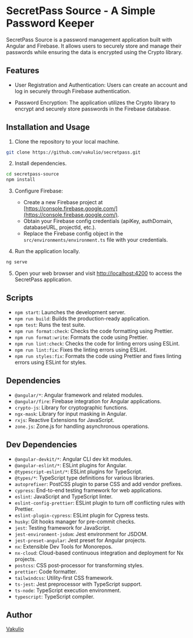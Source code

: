 # SecretPass Source - A Simple Password Keeper

SecretPass Source is a password management application built with Angular and Firebase. It allows users to securely store and manage their passwords while ensuring the data is encrypted using the Crypto library.

## Features

- User Registration and Authentication: Users can create an account and log in securely through Firebase authentication.

- Password Encryption: The application utilizes the Crypto library to encrypt and securely store passwords in the Firebase database.

## Installation and Usage

1. Clone the repository to your local machine.

```bash
git clone https://github.com/vakulio/secretpass.git
```

2. Install dependencies.

```bash
cd secretpass-source
npm install
```

3. Configure Firebase:

   - Create a new Firebase project at [https://console.firebase.google.com/](https://console.firebase.google.com/).
   - Obtain your Firebase config credentials (apiKey, authDomain, databaseURL, projectId, etc.).
   - Replace the Firebase config object in the `src/environments/environment.ts` file with your credentials.

4. Run the application locally.

```bash
ng serve
```

5. Open your web browser and visit [http://localhost:4200](http://localhost:4200) to access the SecretPass application.

## Scripts

- `npm start`: Launches the development server.
- `npm run build`: Builds the production-ready application.
- `npm test`: Runs the test suite.
- `npm run format:check`: Checks the code formatting using Prettier.
- `npm run format:write`: Formats the code using Prettier.
- `npm run lint:check`: Checks the code for linting errors using ESLint.
- `npm run lint:fix`: Fixes the linting errors using ESLint.
- `npm run styles:fix`: Formats the code using Prettier and fixes linting errors using ESLint for styles.

## Dependencies

- `@angular/*`: Angular framework and related modules.
- `@angular/fire`: Firebase integration for Angular applications.
- `crypto-js`: Library for cryptographic functions.
- `ngx-mask`: Library for input masking in Angular.
- `rxjs`: Reactive Extensions for JavaScript.
- `zone.js`: Zone.js for handling asynchronous operations.

## Dev Dependencies

- `@angular-devkit/*`: Angular CLI dev kit modules.
- `@angular-eslint/*`: ESLint plugins for Angular.
- `@typescript-eslint/*`: ESLint plugins for TypeScript.
- `@types/*`: TypeScript type definitions for various libraries.
- `autoprefixer`: PostCSS plugin to parse CSS and add vendor prefixes.
- `cypress`: End-to-end testing framework for web applications.
- `eslint`: JavaScript and TypeScript linter.
- `eslint-config-prettier`: ESLint plugin to turn off conflicting rules with Prettier.
- `eslint-plugin-cypress`: ESLint plugin for Cypress tests.
- `husky`: Git hooks manager for pre-commit checks.
- `jest`: Testing framework for JavaScript.
- `jest-environment-jsdom`: Jest environment for JSDOM.
- `jest-preset-angular`: Jest preset for Angular projects.
- `nx`: Extensible Dev Tools for Monorepos.
- `nx-cloud`: Cloud-based continuous integration and deployment for Nx projects.
- `postcss`: CSS post-processor for transforming styles.
- `prettier`: Code formatter.
- `tailwindcss`: Utility-first CSS framework.
- `ts-jest`: Jest preprocessor with TypeScript support.
- `ts-node`: TypeScript execution environment.
- `typescript`: TypeScript compiler.

## Author

[Vakulio](https://github.com/vakulio)
